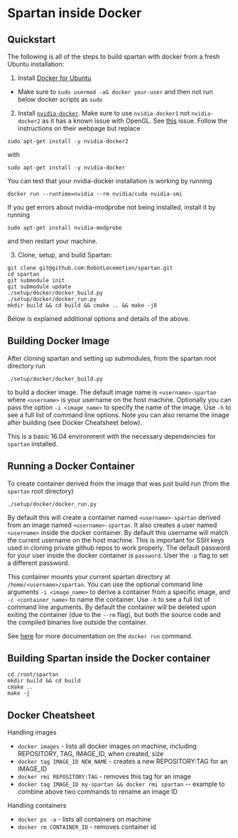 # Spartan inside Docker

## Quickstart

The following is all of the steps to build spartan with docker from a fresh Ubuntu installation:

1) Install [Docker for Ubuntu](https://docs.docker.com/engine/installation/linux/docker-ce/ubuntu/)
  - Make sure to `sudo usermod -aG docker your-user` and then not run below docker scripts as `sudo`
2) Install [`nvidia-docker`](https://github.com/NVIDIA/nvidia-docker). Make sure to use `nvidia-docker1` not `nvidia-docker2` as it has a known issue with OpenGL. See [this](https://github.com/RobotLocomotion/spartan/issues/201) issue. Follow the instructions on their webpage but replace
```
sudo apt-get install -y nvidia-docker2
```
with
```
sudo apt-get install -y nvidia-docker
```
You can test that your nvidia-docker installation is working by running
```
docker run --runtime=nvidia --rm nvidia/cuda nvidia-smi
```
If you get errors about nvidia-modprobe not being installed, install it by running
```
sudo apt-get install nvidia-modprobe
```
and then restart your machine.

3) Clone, setup, and build Spartan:
```
git clone git@github.com:RobotLocomotion/spartan.git
cd spartan
git submodule init
git submodule update
./setup/docker/docker_build.py
./setup/docker/docker_run.py
mkdir build && cd build && cmake .. && make -j8
```
Below is explained additional options and details of the above.

## Building Docker Image
After cloning spartan and setting up submodules, from the spartan root directory run

```./setup/docker/docker_build.py```

to build a docker image. The default image name is `<username>-spartan` where `<username>` is your username on the host machine. Optionally you can pass the option `-i <image_name>` to specify the name of the image. Use `-h` to see a full list of command line options. Note you can also rename the image after building (see Docker Cheatsheet below).

This is a basic 16.04 environment with the necessary dependencies for `spartan` installed.

## Running a Docker Container
To create container derived from the image that was just build run (from the `spartan` root directory)

```
./setup/docker/docker_run.py
```

By default this will create a container named `<username>-spartan` derived from an image named `<username>-spartan`. It also creates a user named `<username>` inside the docker container. By default this username will match the current username on the host machine. This is important for SSH keys used in cloning private github repos to work properly. The default password for your user inside the docker container is `password`. User the `-p` flag to set a different password.

This container mounts your current
spartan directory at `/home/<username>/spartan`. You can use the optional command line arguments `-i <image_name>` to derive a container from a specific image, and `-c <container_name>` to name the container. Use `-h` to see a full list of command line arguments. By default the container will be deleted upon exiting the container (due to the `--rm` flag), but both the source code and the compiled binaries live outside the container.

See [here](https://docs.docker.com/engine/reference/commandline/start/) for more documentation on the `docker run` command.

## Building Spartan inside the Docker container
```
cd /root/spartan
mkdir build && cd build
cmake ..
make -j
```

## Docker Cheatsheet

Handling images
- `docker images` - lists all docker images on machine, including REPOSITORY, TAG, IMAGE_ID, when created, size
- `docker tag IMAGE_ID NEW_NAME` - creates a new REPOSITORY:TAG for an IMAGE_ID
- `docker rmi REPOSITORY:TAG` - removes this tag for an image
- `docker tag IMAGE_ID my-spartan && docker rmi spartan` -- example to combine above two commands to rename an image ID

Handling containers
- `docker ps -a` - lists all containers on machine
- `docker rm CONTAINER_ID` - removes container id 

